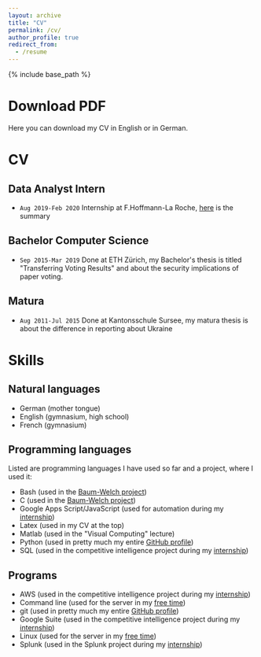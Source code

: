 ```yaml
---
layout: archive
title: "CV"
permalink: /cv/
author_profile: true
redirect_from:
  - /resume
---
```


{% include base_path %}
# Download PDF
Here you can download my CV in English or in German.
# CV
## Data Analyst Intern
- ```Aug 2019-Feb 2020``` Internship at F.Hoffmann-La Roche, [here](https://rostro36.github.io/work/) is the summary
## Bachelor Computer Science
- ```Sep 2015-Mar 2019``` Done at ETH Zürich, my Bachelor's thesis is titled "Transferring Voting Results" and about the security implications of paper voting.
## Matura
- ```Aug 2011-Jul 2015``` Done at Kantonsschule Sursee, my matura thesis is about the difference in reporting about Ukraine
# Skills
## Natural languages
- German (mother tongue)
- English (gymnasium, high school)
- French (gymnasium)
## Programming languages
Listed are programming languages I have used so far and a project, where I used it: 
- Bash (used in the [Baum-Welch project](https://github.com/rostro36/Baum-Welch))
- C (used in the [Baum-Welch project](https://github.com/rostro36/Baum-Welch))
- Google Apps Script/JavaScript (used for automation during my [internship](https://rostro36.github.io/work/))
- Latex (used in my CV at the top)
- Matlab (used in the "Visual Computing" lecture)
- Python (used in pretty much my entire [GitHub profile](https://github.com/rostro36))
- SQL (used in the competitive intelligence project during my [internship](https://rostro36.github.io/work/))
## Programs
- AWS (used in the competitive intelligence project during my [internship](https://rostro36.github.io/work/))
- Command line (used for the server in my [free time](https://rostro36.github.io/projects/))
- git (used in pretty much my entire [GitHub profile](https://github.com/rostro36))
- Google Suite (used in the competitive intelligence project during my [internship](https://rostro36.github.io/work/))
- Linux (used for the server in my [free time](https://rostro36.github.io/projects/))
- Splunk (used in the Splunk project during my [internship](https://rostro36.github.io/work/)) 